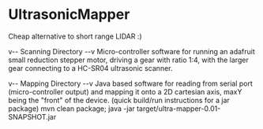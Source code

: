 # UltrasonicMapper
Cheap alternative to short range LIDAR :)

v-- Scanning Directory --v
Micro-controller software for running an adafruit small reduction stepper motor, driving a gear with ratio 1:4, with the larger gear connecting to a HC-SR04 ultrasonic scanner.

v-- Mapping Directory --v
Java based software for reading from serial port (micro-controller output) and mapping it onto a 2D cartesian axis, maxY being the "front" of the device.
(quick build/run instructions for a jar package)
mvn clean package; java -jar target/ultra-mapper-0.01-SNAPSHOT.jar
